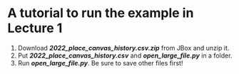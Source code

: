 # A tutorial to run the example in Lecture 1

1. Download **_2022_place_canvas_history.csv.zip_** from JBox and unzip it.
2. Put **_2022_place_canvas_history.csv_** and **_open_large_file.py_** in a folder.
3. Run **_open_large_file.py_**. Be sure to save other files first!
